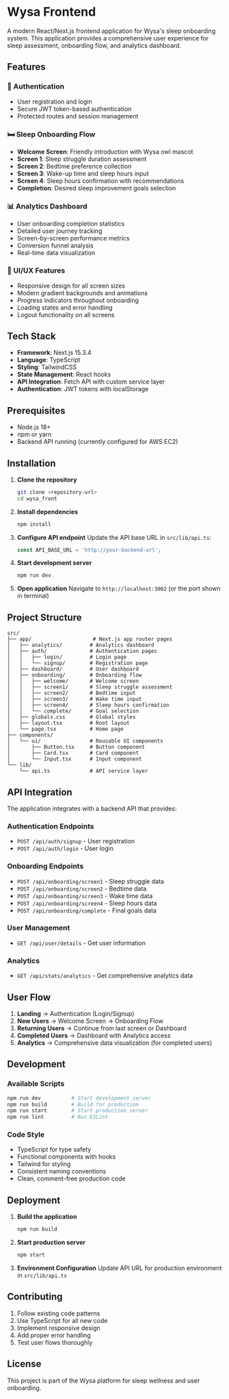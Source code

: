 # Wysa Frontend

A modern React/Next.js frontend application for Wysa's sleep onboarding system. This application provides a comprehensive user experience for sleep assessment, onboarding flow, and analytics dashboard.

## Features

### 🔐 Authentication
- User registration and login
- Secure JWT token-based authentication
- Protected routes and session management

### 🛏️ Sleep Onboarding Flow
- **Welcome Screen**: Friendly introduction with Wysa owl mascot
- **Screen 1**: Sleep struggle duration assessment
- **Screen 2**: Bedtime preference collection
- **Screen 3**: Wake-up time and sleep hours input
- **Screen 4**: Sleep hours confirmation with recommendations
- **Completion**: Desired sleep improvement goals selection

### 📊 Analytics Dashboard
- User onboarding completion statistics
- Detailed user journey tracking
- Screen-by-screen performance metrics
- Conversion funnel analysis
- Real-time data visualization

### 🎨 UI/UX Features
- Responsive design for all screen sizes
- Modern gradient backgrounds and animations
- Progress indicators throughout onboarding
- Loading states and error handling
- Logout functionality on all screens

## Tech Stack

- **Framework**: Next.js 15.3.4
- **Language**: TypeScript
- **Styling**: TailwindCSS
- **State Management**: React hooks
- **API Integration**: Fetch API with custom service layer
- **Authentication**: JWT tokens with localStorage

## Prerequisites

- Node.js 18+ 
- npm or yarn
- Backend API running (currently configured for AWS EC2)

## Installation

1. **Clone the repository**
   ```bash
   git clone <repository-url>
   cd wysa_front
   ```

2. **Install dependencies**
   ```bash
   npm install
   ```

3. **Configure API endpoint**
   Update the API base URL in `src/lib/api.ts`:
   ```typescript
   const API_BASE_URL = 'http://your-backend-url';
   ```

4. **Start development server**
   ```bash
   npm run dev
   ```

5. **Open application**
   Navigate to `http://localhost:3002` (or the port shown in terminal)

## Project Structure

```
src/
├── app/                    # Next.js app router pages
│   ├── analytics/         # Analytics dashboard
│   ├── auth/              # Authentication pages
│   │   ├── login/         # Login page
│   │   └── signup/        # Registration page
│   ├── dashboard/         # User dashboard
│   ├── onboarding/        # Onboarding flow
│   │   ├── welcome/       # Welcome screen
│   │   ├── screen1/       # Sleep struggle assessment
│   │   ├── screen2/       # Bedtime input
│   │   ├── screen3/       # Wake time input
│   │   ├── screen4/       # Sleep hours confirmation
│   │   └── complete/      # Goal selection
│   ├── globals.css        # Global styles
│   ├── layout.tsx         # Root layout
│   └── page.tsx           # Home page
├── components/
│   └── ui/                # Reusable UI components
│       ├── Button.tsx     # Button component
│       ├── Card.tsx       # Card component
│       └── Input.tsx      # Input component
└── lib/
    └── api.ts             # API service layer
```

## API Integration

The application integrates with a backend API that provides:

### Authentication Endpoints
- `POST /api/auth/signup` - User registration
- `POST /api/auth/login` - User login

### Onboarding Endpoints
- `POST /api/onboarding/screen1` - Sleep struggle data
- `POST /api/onboarding/screen2` - Bedtime data
- `POST /api/onboarding/screen3` - Wake time data
- `POST /api/onboarding/screen4` - Sleep hours data
- `POST /api/onboarding/complete` - Final goals data

### User Management
- `GET /api/user/details` - Get user information

### Analytics
- `GET /api/stats/analytics` - Get comprehensive analytics data

## User Flow

1. **Landing** → Authentication (Login/Signup)
2. **New Users** → Welcome Screen → Onboarding Flow
3. **Returning Users** → Continue from last screen or Dashboard
4. **Completed Users** → Dashboard with Analytics access
5. **Analytics** → Comprehensive data visualization (for completed users)

## Development

### Available Scripts

```bash
npm run dev          # Start development server
npm run build        # Build for production
npm run start        # Start production server
npm run lint         # Run ESLint
```

### Code Style

- TypeScript for type safety
- Functional components with hooks
- Tailwind for styling
- Consistent naming conventions
- Clean, comment-free production code

## Deployment

1. **Build the application**
   ```bash
   npm run build
   ```

2. **Start production server**
   ```bash
   npm start
   ```

3. **Environment Configuration**
   Update API URL for production environment in `src/lib/api.ts`

## Contributing

1. Follow existing code patterns
2. Use TypeScript for all new code
3. Implement responsive design
4. Add proper error handling
5. Test user flows thoroughly

## License

This project is part of the Wysa platform for sleep wellness and user onboarding.
